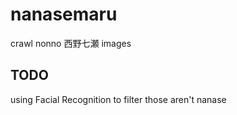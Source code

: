 # nanasemaru
crawl nonno 西野七瀬 images
[](https://nonno.hpplus.jp/word/%E8%A5%BF%E9%87%8E%E4%B8%83%E7%80%AC?)

## TODO
using Facial Recognition to filter those aren't nanase
